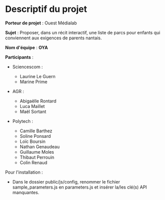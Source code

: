 # Descriptif du projet

**Porteur de projet** : Ouest Médialab

**Sujet** : Proposer, dans un récit interactif, une liste de parcs pour enfants qui conviennent aux exigences de parents nantais.

**Nom d'équipe** : **OYA**

**Participants** :

- Sciencescom :
    - Laurine Le Guern
    - Marine Prime


- AGR :
    - Abigaëlle Rontard
    - Luca Maillet
    - Maël Sortant


- Polytech :
    - Camille Barthez
    - Soline Ponsard
    - Loïc Boursin
    - Nathan Genaudeau
    - Guillaume Moles
    - Thibaut Perrouin
    - Colin Renaud
    
Pour l'installation :
- Dans le dossier public/js/config, renommer le fichier sample_parameters.js en parameters.js et insérer la/les clé(s) API manquantes.
  